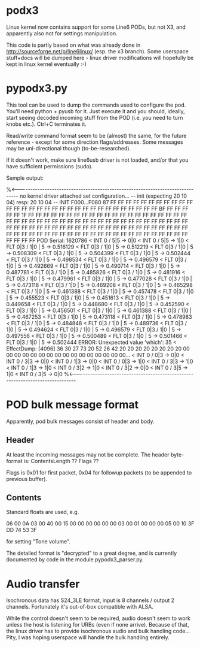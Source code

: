 podx3
=====

Linux kernel now contains support for some Line6 PODs, but not X3, and
apparently also not for settings manipulation.

This code is partly based on what was already done in
http://sourceforge.net/p/line6linux/ (esp. the x3 branch). Some userspace
stuff+docs will be dumped here - linux driver modifications will hopefully be
kept in linux kernel eventually :-)



pypodx3.py
==========

This tool can be used to dump the commands used to configure the pod.
You'll need python + pyusb for it. Just execute it and you should, ideally,
start seeing decoded incoming stuff from the POD  (i.e. you need to turn knobs
etc.). Ctrl+C terminates it.

Read/write command format seem to be (almost) the same, for the future
reference - except for some direction flags/addresses. Some messages may be
uni-directional though (to-be-researched).

If it doesn't work, make sure line6usb driver is not loaded, and/or that you
have sufficient permissions (sudo).


Sample output:

%<------------------------------------------------------------------------------
no kernel driver attached
set configuration...
-- init (expecting 20 10 04)
resp: 20 10 04
-- INIT F000...F080
87 FF FF FF FF FF FF FF
FF FF FF FF FF FF FF FF
FF FF FF FF FF FF FF FF
FF FF FF FF FF FF FF FF
BF FF FF FF FF FF 1F FF
FF FF FF FF FF FF FF FF
FF FF FF FF FF FF FF FF
FF FF FF FF FF FF FF FF
FF FF FF FF FF FF FF FF
FF FF FF FF FF FF FF FF
FF FF FF FF FF FF FF FF
FF FF FF FF FF FF FF FF
FF FF FF FF FF FF FF FF
FF FF FF FF FF FF FF FF
FF FF FF FF FF FF FF FF
FF FF FF FF FF FF FF FF
FF FF FF FF FF FF FF FF
POD Serial: 1620786
< INT 0 / 5|5 -> 0|0
< INT 0 / 5|5 -> 1|0
< FLT 0|3 / 1|0 | 5 -> 0.516129 
< FLT 0|3 / 1|0 | 5 -> 0.512219 
< FLT 0|3 / 1|0 | 5 -> 0.508309 
< FLT 0|3 / 1|0 | 5 -> 0.504399 
< FLT 0|3 / 1|0 | 5 -> 0.502444 
< FLT 0|3 / 1|0 | 5 -> 0.498534 
< FLT 0|3 / 1|0 | 5 -> 0.496579 
< FLT 0|3 / 1|0 | 5 -> 0.492669 
< FLT 0|3 / 1|0 | 5 -> 0.490714 
< FLT 0|3 / 1|0 | 5 -> 0.487781 
< FLT 0|3 / 1|0 | 5 -> 0.485826 
< FLT 0|3 / 1|0 | 5 -> 0.481916 
< FLT 0|3 / 1|0 | 5 -> 0.479961 
< FLT 0|3 / 1|0 | 5 -> 0.477028 
< FLT 0|3 / 1|0 | 5 -> 0.473118 
< FLT 0|3 / 1|0 | 5 -> 0.469208 
< FLT 0|3 / 1|0 | 5 -> 0.465298 
< FLT 0|3 / 1|0 | 5 -> 0.461388 
< FLT 0|3 / 1|0 | 5 -> 0.457478 
< FLT 0|3 / 1|0 | 5 -> 0.455523 
< FLT 0|3 / 1|0 | 5 -> 0.451613 
< FLT 0|3 / 1|0 | 5 -> 0.449658 
< FLT 0|3 / 1|0 | 5 -> 0.448680 
< FLT 0|3 / 1|0 | 5 -> 0.452590 
< FLT 0|3 / 1|0 | 5 -> 0.456501 
< FLT 0|3 / 1|0 | 5 -> 0.461388 
< FLT 0|3 / 1|0 | 5 -> 0.467253 
< FLT 0|3 / 1|0 | 5 -> 0.473118 
< FLT 0|3 / 1|0 | 5 -> 0.478983 
< FLT 0|3 / 1|0 | 5 -> 0.484848 
< FLT 0|3 / 1|0 | 5 -> 0.489736 
< FLT 0|3 / 1|0 | 5 -> 0.494624 
< FLT 0|3 / 1|0 | 5 -> 0.496579 
< FLT 0|3 / 1|0 | 5 -> 0.497556 
< FLT 0|3 / 1|0 | 5 -> 0.500489 
< FLT 0|3 / 1|0 | 5 -> 0.501466 
< FLT 0|3 / 1|0 | 5 -> 0.502444 
ERROR: Unexpected value 'which': 35
< EffectDump: [4096] 36 30 27 73 20 52 26 42 20 20 20 20 20 20 20 20 00 00 00 00 00 00 00 00 00 00 00 00 00 00 00 00...
< INT 0 / 0|3 -> 0|0
< INT 0 / 3|3 -> 0|0
< INT 0 / 1|3 -> 0|0
< INT 0 / 0|3 -> 1|0
< INT 0 / 3|3 -> 1|0
< INT 0 / 1|3 -> 1|0
< INT 0 / 3|2 -> 1|0
< INT 0 / 3|2 -> 0|0
< INT 0 / 3|5 -> 1|0
< INT 0 / 3|5 -> 0|0
%<------------------------------------------------------------------------------



POD bulk message format
=======================

Apparently, pod bulk messages consist of header and body.


Header
------
At least the incoming messages may not be complete. The header byte-format is:
ContentsLength ?? Flags ??

Flags is 0x01 for first packet, 0x04 for followup packets (to be appended to
previous buffer).


Contents
--------
Standard floats are used, e.g.

06 00 0A 03 00 40 00 15 00 00 00 00 00 00 03 00 01 00 00 00 05 00 10 3F DD 74 53 3F

for setting "Tone volume".

The detailed format is "decrypted" to a great degree, and is currently
documented by code in the module pypodx3_parser.py.


Audio transfer
==============

Isochronous data has S24_3LE format, input is 8 channels / output 2 channels.
Fortunately it's out-of-box compatible with ALSA.

While the control doesn't seem to be required, audio doesn't seem to work unless
the host is listening for URBs (even if none arrive). Because of that, the linux
driver has to provide isochronous audio and bulk handling code... Pity, I was
hoping userspace will handle the bulk handling entirely.
